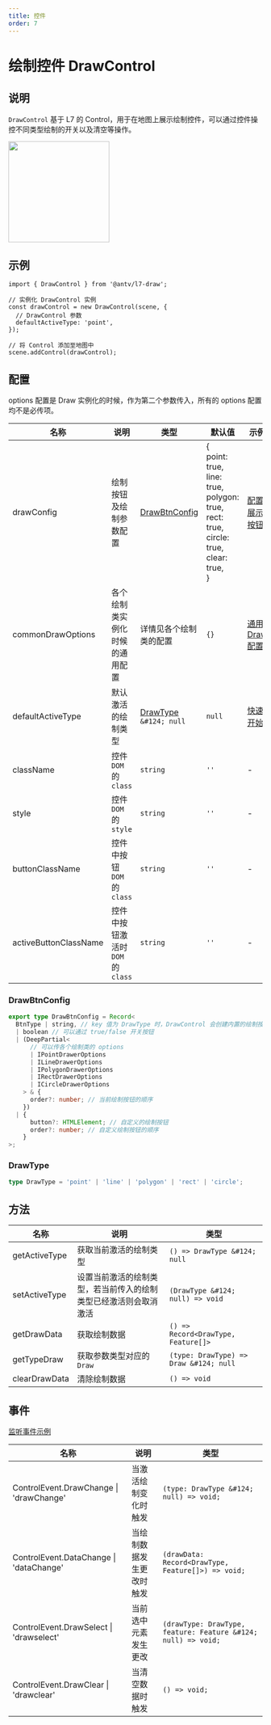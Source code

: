 ```yaml
---
title: 控件
order: 7
---
```


# 绘制控件 DrawControl

## 说明

`DrawControl` 基于 L7 的 Control，用于在地图上展示绘制控件，可以通过控件操控不同类型绘制的开关以及清空等操作。

<img src="https://gw.alipayobjects.com/mdn/rms_2591f5/afts/img/A*uP8AQJ-uBVEAAAAAAAAAAAAAARQnAQ" width="200"/>

## 示例

```tsx | pure
import { DrawControl } from '@antv/l7-draw';

// 实例化 DrawControl 实例
const drawControl = new DrawControl(scene, {
  // DrawControl 参数
  defaultActiveType: 'point',
});

// 将 Control 添加至地图中
scene.addControl(drawControl);
```

## 配置

options 配置是 Draw 实例化的时候，作为第二个参数传入，所有的 options 配置均不是必传项。

| 名称                  | 说明                              | 类型                                | 默认值                                                                                                                  | 示例                                      |
| --------------------- | --------------------------------- | ----------------------------------- | ----------------------------------------------------------------------------------------------------------------------- | ----------------------------------------- |
| drawConfig            | 绘制按钮及绘制参数配置            | [DrawBtnConfig](#drawbtnconfig)     | { <br />point: true,<br />line: true,<br />polygon: true,<br />rect: true,<br />circle: true,<br />clear: true,<br /> } | [配置展示按钮](/example/control/draw)     |
| commonDrawOptions     | 各个绘制类实例化时候的通用配置    | 详情见各个绘制类的配置              | `{}`                                                                                                                    | [通用 Draw 配置](/example/control/common) |
| defaultActiveType     | 默认激活的绘制类型                | [DrawType](#drawtype) `&#124; null` | `null`                                                                                                                  | [快速开始](/example/control/start)        |
| className             | 控件 `DOM` 的 `class`             | `string`                            | `''`                                                                                                                    | -                                         |
| style                 | 控件 `DOM` 的 `style`             | `string`                            | `''`                                                                                                                    | -                                         |
| buttonClassName       | 控件中按钮 `DOM` 的 `class`       | `string`                            | `''`                                                                                                                    | -                                         |
| activeButtonClassName | 控件中按钮激活时 `DOM` 的 `class` | `string`                            | `''`                                                                                                                    | -                                         |

### DrawBtnConfig

```ts
export type DrawBtnConfig = Record<
  BtnType | string, // key 值为 DrawType 时，DrawControl 会创建内置的绘制按钮，为其他字符串值时，则会将 button 插入 DrawControl 按钮组中
  | boolean // 可以通过 true/false 开关按钮
  | (DeepPartial<
      // 可以传各个绘制类的 options
      | IPointDrawerOptions
      | ILineDrawerOptions
      | IPolygonDrawerOptions
      | IRectDrawerOptions
      | ICircleDrawerOptions
    > & {
      order?: number; // 当前绘制按钮的顺序
    })
  | {
      button?: HTMLElement; // 自定义的绘制按钮
      order?: number; // 自定义绘制按钮的顺序
    }
>;
```

### DrawType

```ts
type DrawType = 'point' | 'line' | 'polygon' | 'rect' | 'circle';
```

## 方法

| 名称          | 说明                                                             | 类型                                   |
| ------------- | ---------------------------------------------------------------- | -------------------------------------- |
| getActiveType | 获取当前激活的绘制类型                                           | `() => DrawType &#124; null`           |
| setActiveType | 设置当前激活的绘制类型，若当前传入的绘制类型已经激活则会取消激活 | `(DrawType &#124; null) => void`       |
| getDrawData   | 获取绘制数据                                                     | `() => Record<DrawType, Feature[]>`    |
| getTypeDraw   | 获取参数类型对应的 `Draw`                                        | `(type: DrawType) => Draw &#124; null` |
| clearDrawData | 清除绘制数据                                                     | `() => void`                           |

## 事件

[监听事件示例](/example/control/event)

| 名称                                        | 说明                     | 类型                                                          |
| ------------------------------------------- | ------------------------ | ------------------------------------------------------------- |
| ControlEvent.DrawChange &#124; 'drawChange' | 当激活绘制变化时触发     | `(type: DrawType &#124; null) => void;`                       |
| ControlEvent.DataChange &#124; 'dataChange' | 当绘制数据发生更改时触发 | `(drawData: Record<DrawType, Feature[]>) => void;`            |
| ControlEvent.DrawSelect &#124; 'drawselect' | 当前选中元素发生更改     | `(drawType: DrawType, feature: Feature &#124; null) => void;` |
| ControlEvent.DrawClear &#124; 'drawclear'   | 当清空数据时触发         | `() => void;`                                                 |
